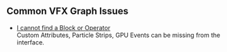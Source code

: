 ## Common VFX Graph Issues
- [I cannot find a Block or Operator](Experimental%20Operators.md)  
  Custom Attributes, Particle Strips, GPU Events can be missing from the interface.
